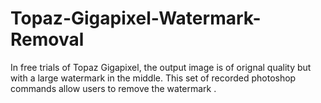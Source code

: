 # Topaz-Gigapixel-Watermark-Removal
In free trials of Topaz Gigapixel, the output image is of orignal quality but with a large watermark in the middle. This set of recorded photoshop commands allow users to remove the watermark .
